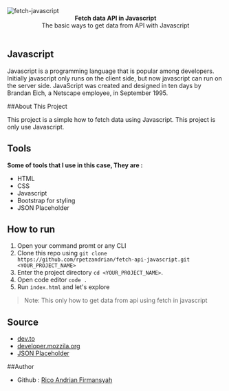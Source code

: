 <img src="https://i.ibb.co/rvQKHLg/fetch-javascript.png" alt="fetch-javascript" align="center" />

<br />

<div align="center"><strong>Fetch data API in Javascript</strong></div>
<div align="center">The basic ways to get data from API with Javascript</div>

<br />

## Javascript
<div>Javascript is a programming language that is popular among developers. Initially javascript only runs on the client side, but now javascript can run on the server side. JavaScript was created and designed in ten days by Brandan Eich, a Netscape employee, in September 1995.</div>

##About This Project
<div>This project is a simple how to fetch data using Javascript. This project is only use Javascript.<div>

## Tools
<div><strong>Some of tools that I use in this case, They are : </strong></div>

- HTML
- CSS
- Javascript
- Bootstrap for styling
- JSON Placeholder

## How to run
1.  Open your command promt or any CLI
2.  Clone this repo using `git clone https://github.com/rpetzandrian/fetch-api-javascript.git <YOUR_PROJECT_NAME>`<br/>
3.  Enter the project directory `cd <YOUR_PROJECT_NAME>`.<br />
4.  Open code editor `code .`<br />
5.  Run `index.html` and let's explore

> Note: This only how to get data from api using fetch in javascript

## Source

- <a href='https://dev.to/attacomsian/introduction-to-javascript-fetch-api-4f4c'>dev.to</a>
- <a href='https://developer.mozilla.org/en-US/docs/Web/API/Fetch_API/Using_Fetch'>developer.mozzila.org</a>
- <a href='https://jsonplaceholder.typicode.com/'>JSON Placeholder</a>

##Author
- Github : <a href='https://github.com/rpetzandrian'>Rico Andrian Firmansyah</a>
